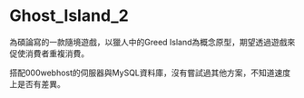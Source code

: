 # Ghost_Island_2
為碩論寫的一款隨境遊戲，以獵人中的Greed Island為概念原型，期望透過遊戲來促使消費者重複消費。

搭配000webhost的伺服器與MySQL資料庫，沒有嘗試過其他方案，不知道速度上是否有差異。
